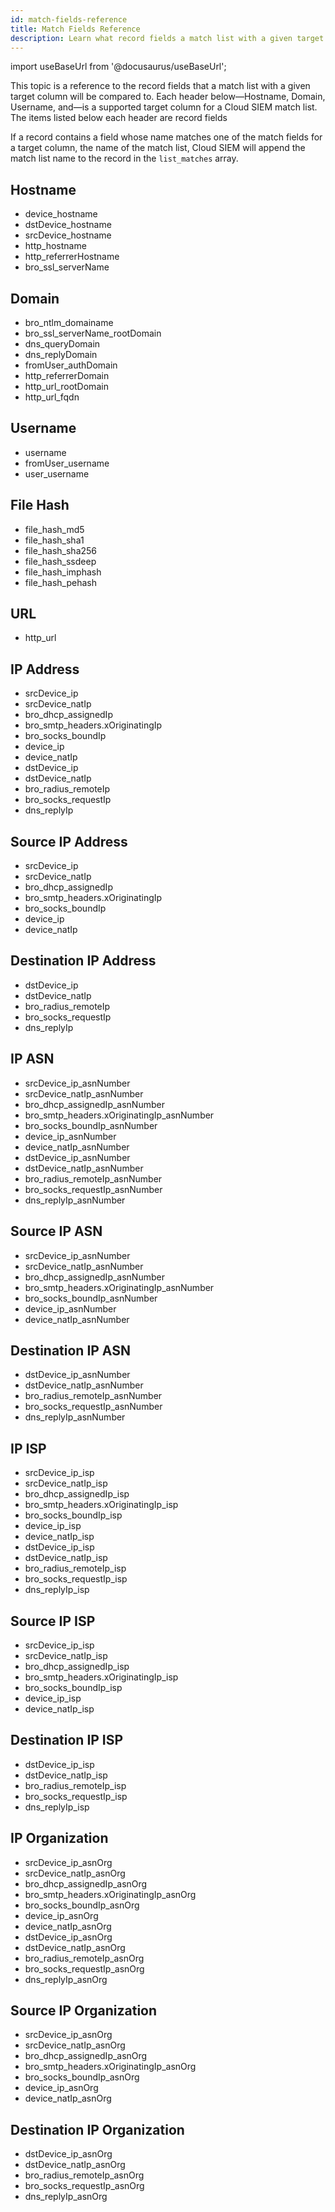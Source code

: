 ```yaml
---
id: match-fields-reference
title: Match Fields Reference
description: Learn what record fields a match list with a given target column is compared to.
---
```


import useBaseUrl from '@docusaurus/useBaseUrl';

This topic is a reference to the record fields that a match list with a given target column will be compared to. Each header below—Hostname, Domain, Username, and—is a supported target column for a Cloud SIEM match list. The items listed below each header are record fields 

If a record contains a field whose name matches one of the match fields for a target column, the name of the match list, Cloud SIEM will append the match list name to the record in the `list_matches` array. 

## Hostname

* device_hostname
* dstDevice_hostname
* srcDevice_hostname
* http_hostname
* http_referrerHostname
* bro_ssl_serverName

## Domain

* bro_ntlm_domainame
* bro_ssl_serverName_rootDomain
* dns_queryDomain
* dns_replyDomain
* fromUser_authDomain
* http_referrerDomain
* http_url_rootDomain
* http_url_fqdn

## Username

* username
* fromUser_username
* user_username

## File Hash

* file_hash_md5
* file_hash_sha1
* file_hash_sha256
* file_hash_ssdeep
* file_hash_imphash
* file_hash_pehash

## URL

* http_url

## IP Address

* srcDevice_ip
* srcDevice_natIp
* bro_dhcp_assignedIp
* bro_smtp_headers.xOriginatingIp
* bro_socks_boundIp
* device_ip
* device_natIp
* dstDevice_ip
* dstDevice_natIp
* bro_radius_remoteIp
* bro_socks_requestIp
* dns_replyIp

## Source IP Address

* srcDevice_ip
* srcDevice_natIp
* bro_dhcp_assignedIp
* bro_smtp_headers.xOriginatingIp
* bro_socks_boundIp
* device_ip
* device_natIp

## Destination IP Address

* dstDevice_ip
* dstDevice_natIp
* bro_radius_remoteIp
* bro_socks_requestIp
* dns_replyIp

## IP ASN

* srcDevice_ip_asnNumber
* srcDevice_natIp_asnNumber
* bro_dhcp_assignedIp_asnNumber
* bro_smtp_headers.xOriginatingIp_asnNumber
* bro_socks_boundIp_asnNumber
* device_ip_asnNumber
* device_natIp_asnNumber
* dstDevice_ip_asnNumber
* dstDevice_natIp_asnNumber
* bro_radius_remoteIp_asnNumber
* bro_socks_requestIp_asnNumber
* dns_replyIp_asnNumber

## Source IP ASN

* srcDevice_ip_asnNumber
* srcDevice_natIp_asnNumber
* bro_dhcp_assignedIp_asnNumber
* bro_smtp_headers.xOriginatingIp_asnNumber
* bro_socks_boundIp_asnNumber
* device_ip_asnNumber
* device_natIp_asnNumber

## Destination IP ASN

* dstDevice_ip_asnNumber
* dstDevice_natIp_asnNumber
* bro_radius_remoteIp_asnNumber
* bro_socks_requestIp_asnNumber
* dns_replyIp_asnNumber

## IP ISP

* srcDevice_ip_isp
* srcDevice_natIp_isp
* bro_dhcp_assignedIp_isp
* bro_smtp_headers.xOriginatingIp_isp
* bro_socks_boundIp_isp
* device_ip_isp
* device_natIp_isp
* dstDevice_ip_isp
* dstDevice_natIp_isp
* bro_radius_remoteIp_isp
* bro_socks_requestIp_isp
* dns_replyIp_isp

## Source IP ISP

* srcDevice_ip_isp
* srcDevice_natIp_isp
* bro_dhcp_assignedIp_isp
* bro_smtp_headers.xOriginatingIp_isp
* bro_socks_boundIp_isp
* device_ip_isp
* device_natIp_isp

## Destination IP ISP

* dstDevice_ip_isp
* dstDevice_natIp_isp
* bro_radius_remoteIp_isp
* bro_socks_requestIp_isp
* dns_replyIp_isp

## IP Organization

* srcDevice_ip_asnOrg
* srcDevice_natIp_asnOrg
* bro_dhcp_assignedIp_asnOrg
* bro_smtp_headers.xOriginatingIp_asnOrg
* bro_socks_boundIp_asnOrg
* device_ip_asnOrg
* device_natIp_asnOrg
* dstDevice_ip_asnOrg
* dstDevice_natIp_asnOrg
* bro_radius_remoteIp_asnOrg
* bro_socks_requestIp_asnOrg
* dns_replyIp_asnOrg

## Source IP Organization

* srcDevice_ip_asnOrg
* srcDevice_natIp_asnOrg
* bro_dhcp_assignedIp_asnOrg
* bro_smtp_headers.xOriginatingIp_asnOrg
* bro_socks_boundIp_asnOrg
* device_ip_asnOrg
* device_natIp_asnOrg

## Destination IP Organization

* dstDevice_ip_asnOrg
* dstDevice_natIp_asnOrg
* bro_radius_remoteIp_asnOrg
* bro_socks_requestIp_asnOrg
* dns_replyIp_asnOrg    
